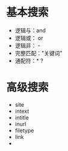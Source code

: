 # 基本搜索

-   逻辑与：and
-   逻辑或： or
-   逻辑非： -
-   完整匹配："关键词"
-   通配符：* ?

# 高级搜索

- site
- intext
- intitle
- inurl
- filetype
- link
- 